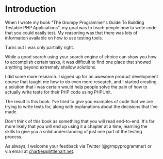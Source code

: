 # Introduction
When I wrote my book "The Grumpy Programmer's Guide To Building Testable PHP
Applications", my goal was to teach people how to write code that
you could easily test. My reasoning was that there was lots of information
available on how to use testing tools.

Turns out I was only partially right.

While a good search using your search engine of choice can show you how to
accomplish certain tasks, it was difficult to find one place that showed
anything beyond extremely shallow solutions.

I did some more research. I signed up for an awesome product development
course that taught me how to do even more research, and I started creating
a solution that I was certain would help people solve the pain of how to
actually write tests for their PHP code using PHPUnit.

The result is this book. I've tried to give you examples of code that we
are trying to write tests for, along with explanations about the decisions
that I've made. 

Don't think of this book as something that you will read
end-to-end. It's far more likely that you will end up using it a chapter
at a time, learning the skills to give you a solid understanding of just
one part of the testing process.

As always, I welcome your feedback via Twitter (@grmpyprogrammer) or via
email at chartjes@littlehart.net.



